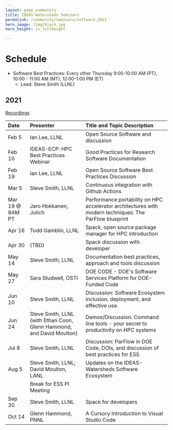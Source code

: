 ```yaml
---
layout: page_community
title: IDEAS-Watersheds Seminars
permalink: /community/seminars/software_2021
hero_image: /img/black.jpg
hero_height: is_fullheight

---
```


# Schedule
* Software Best Practices: Every other Thursday 9:00-10:00 AM (PT), 10:00 - 11:00 AM (MT), 12:00-1:00 PM (ET)
  - Lead:  Steve Smith (LLNL)

## 2021

[Recordings](https://github.com/IDEAS-Watersheds/best-practices-seminar#2021)

| Date      |   Presenter                            | Title and Topic Description                    |
|:----------|:---------------------------------------|:-----------------------------------------------|
| Feb 5     | Ian Lee, LLNL                          | Open Source Software and discussion |
| Feb 10    | IDEAS-ECP: HPC Best Practices Webinar  | Good Practices for Research Software Documentation|
| Feb 19    | Ian Lee, LLNL                          | Open Source Software Best Practices Discussion|
| Mar 5     | Steve Smith, LLNL                      | Continuous integration with Github Actions|
| Mar 19 @ 8AM PT   | Jaro Hokkanen, Julich                  | Performance portability on HPC accelerator architectures with modern techniques: The ParFlow blueprint |
| Apr 16    | Todd Gamblin, LLNL |  Spack, open source package manager for HPC introduction |
| Apr 30    | (TBD)  | Spack discussion with developer |
| May 14    | Steve Smith, LLNL                      | Documentation best practices, approach and tools discussion |
| May 27    | Sara Studwell, OSTI                    | DOE CODE - DOE's Software Services Platform for DOE-Funded Code |
| Jun 10    | Steve Smith, LLNL                      | Discussion: Software Ecosystem inclusion, deployment, and effective use. |
| Jun 24    | Steve Smith, LLNL (with Ethan Coon, Glenn Hammond, and David Moulton) | Demos/Discussion:  Command line tools - your secret to productivity on HPC systems |
| Jul 8     | Steve Smith, LLNL  | Discussion: ParFlow in DOE Code, DOIs, and discussion of best practices for ESS |
| Aug 5 | Steve Smith, LLNL; David Moulton, LANL | Updates on the IDEAS-Watersheds Software Ecosystem | 
|       | Break for ESS PI Meeting | |
| Sep 30 | Steve Smith, LLNL | Spack for developers | 
| Oct 14 | Glenn Hammond, PNNL | A Cursory Introduction to Visual Studio Code |
